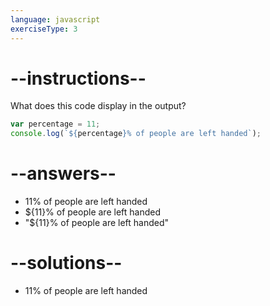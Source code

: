 ```yaml
---
language: javascript
exerciseType: 3
---
```


# --instructions--

What does this code display in the output?
```javascript
var percentage = 11;
console.log(`${percentage}% of people are left handed`);
```

# --answers--

- 11% of people are left handed
- ${11}% of people are left handed
- "${11}% of people are left handed"

# --solutions--

- 11% of people are left handed
